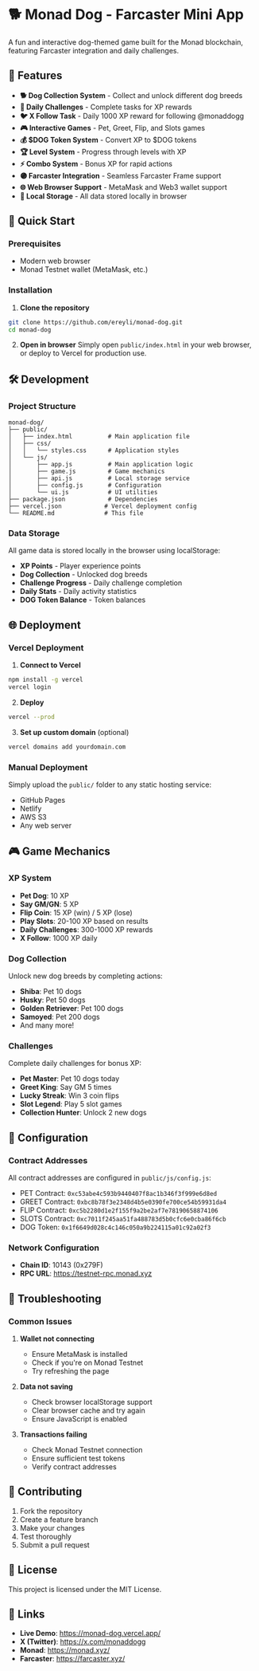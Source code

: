 # 🐕 Monad Dog - Farcaster Mini App

A fun and interactive dog-themed game built for the Monad blockchain, featuring Farcaster integration and daily challenges.

## 🌟 Features

- **🐕 Dog Collection System** - Collect and unlock different dog breeds
- **🎯 Daily Challenges** - Complete tasks for XP rewards
- **🐦 X Follow Task** - Daily 1000 XP reward for following @monaddogg
- **🎮 Interactive Games** - Pet, Greet, Flip, and Slots games
- **💰 $DOG Token System** - Convert XP to $DOG tokens
- **🏆 Level System** - Progress through levels with XP
- **⚡ Combo System** - Bonus XP for rapid actions
- **🟣 Farcaster Integration** - Seamless Farcaster Frame support
- **🌐 Web Browser Support** - MetaMask and Web3 wallet support
- **💾 Local Storage** - All data stored locally in browser

## 🚀 Quick Start

### Prerequisites

- Modern web browser
- Monad Testnet wallet (MetaMask, etc.)

### Installation

1. **Clone the repository**
```bash
git clone https://github.com/ereyli/monad-dog.git
cd monad-dog
```

2. **Open in browser**
Simply open `public/index.html` in your web browser, or deploy to Vercel for production use.

## 🛠️ Development

### Project Structure

```
monad-dog/
├── public/
│   ├── index.html          # Main application file
│   ├── css/
│   │   └── styles.css      # Application styles
│   └── js/
│       ├── app.js          # Main application logic
│       ├── game.js         # Game mechanics
│       ├── api.js          # Local storage service
│       ├── config.js       # Configuration
│       └── ui.js           # UI utilities
├── package.json            # Dependencies
├── vercel.json            # Vercel deployment config
└── README.md              # This file
```

### Data Storage

All game data is stored locally in the browser using localStorage:
- **XP Points** - Player experience points
- **Dog Collection** - Unlocked dog breeds
- **Challenge Progress** - Daily challenge completion
- **Daily Stats** - Daily activity statistics
- **DOG Token Balance** - Token balances

## 🌐 Deployment

### Vercel Deployment

1. **Connect to Vercel**
```bash
npm install -g vercel
vercel login
```

2. **Deploy**
```bash
vercel --prod
```

3. **Set up custom domain** (optional)
```bash
vercel domains add yourdomain.com
```

### Manual Deployment

Simply upload the `public/` folder to any static hosting service:
- GitHub Pages
- Netlify
- AWS S3
- Any web server

## 🎮 Game Mechanics

### XP System
- **Pet Dog**: 10 XP
- **Say GM/GN**: 5 XP
- **Flip Coin**: 15 XP (win) / 5 XP (lose)
- **Play Slots**: 20-100 XP based on results
- **Daily Challenges**: 300-1000 XP rewards
- **X Follow**: 1000 XP daily

### Dog Collection
Unlock new dog breeds by completing actions:
- **Shiba**: Pet 10 dogs
- **Husky**: Pet 50 dogs
- **Golden Retriever**: Pet 100 dogs
- **Samoyed**: Pet 200 dogs
- And many more!

### Challenges
Complete daily challenges for bonus XP:
- **Pet Master**: Pet 10 dogs today
- **Greet King**: Say GM 5 times
- **Lucky Streak**: Win 3 coin flips
- **Slot Legend**: Play 5 slot games
- **Collection Hunter**: Unlock 2 new dogs

## 🔧 Configuration

### Contract Addresses
All contract addresses are configured in `public/js/config.js`:
- PET Contract: `0xc53abe4c593b9440407f8ac1b346f3f999e6d8ed`
- GREET Contract: `0xbc8b78f3e2348d4b5e0390fe700ce54b59931da4`
- FLIP Contract: `0xc5b2280d1e2f155f9a2be2af7e78190658874106`
- SLOTS Contract: `0xc7011f245aa51fa488783d5b0cfc6e0cba86f6cb`
- DOG Token: `0x1f6649d028c4c146c050a9b224115a01c92a02f3`

### Network Configuration
- **Chain ID**: 10143 (0x279F)
- **RPC URL**: https://testnet-rpc.monad.xyz

## 🐛 Troubleshooting

### Common Issues

1. **Wallet not connecting**
   - Ensure MetaMask is installed
   - Check if you're on Monad Testnet
   - Try refreshing the page

2. **Data not saving**
   - Check browser localStorage support
   - Clear browser cache and try again
   - Ensure JavaScript is enabled

3. **Transactions failing**
   - Check Monad Testnet connection
   - Ensure sufficient test tokens
   - Verify contract addresses

## 🤝 Contributing

1. Fork the repository
2. Create a feature branch
3. Make your changes
4. Test thoroughly
5. Submit a pull request

## 📄 License

This project is licensed under the MIT License.

## 🔗 Links

- **Live Demo**: https://monad-dog.vercel.app/
- **X (Twitter)**: https://x.com/monaddogg
- **Monad**: https://monad.xyz/
- **Farcaster**: https://farcaster.xyz/ 